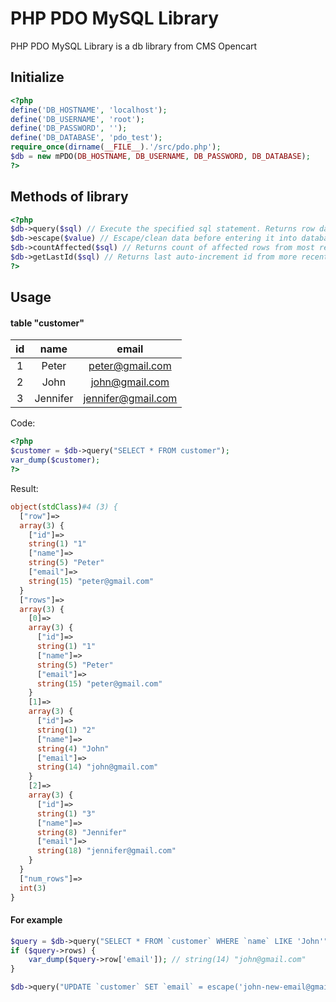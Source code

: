 PHP PDO MySQL Library
============
PHP PDO MySQL Library is a db library from CMS Opencart

Initialize
------------
```php
<?php
define('DB_HOSTNAME', 'localhost');
define('DB_USERNAME', 'root');
define('DB_PASSWORD', '');
define('DB_DATABASE', 'pdo_test');
require_once(dirname(__FILE__).'/src/pdo.php');
$db = new mPDO(DB_HOSTNAME, DB_USERNAME, DB_PASSWORD, DB_DATABASE);
?>
```

Methods of library
-----------
```php
<?php
$db->query($sql) // Execute the specified sql statement. Returns row data and rowcount.
$db->escape($value) // Escape/clean data before entering it into database
$db->countAffected($sql) // Returns count of affected rows from most recent query execution
$db->getLastId($sql) // Returns last auto-increment id from more recent query execution 
?>
```

Usage
------------

#### table "customer"

| id | name | email
|:-----------:|:------------:|:------------:|
| 1       |      Peter  |   peter@gmail.com  
| 2       |      John |     john@gmail.com
| 3       |   Jennifer|     jennifer@gmail.com 

Code:
```php
<?php
$customer = $db->query("SELECT * FROM customer");
var_dump($customer);
?>
```

Result:
```php
object(stdClass)#4 (3) {
  ["row"]=>
  array(3) {
    ["id"]=>
    string(1) "1"
    ["name"]=>
    string(5) "Peter"
    ["email"]=>
    string(15) "peter@gmail.com"
  }
  ["rows"]=>
  array(3) {
    [0]=>
    array(3) {
      ["id"]=>
      string(1) "1"
      ["name"]=>
      string(5) "Peter"
      ["email"]=>
      string(15) "peter@gmail.com"
    }
    [1]=>
    array(3) {
      ["id"]=>
      string(1) "2"
      ["name"]=>
      string(4) "John"
      ["email"]=>
      string(14) "john@gmail.com"
    }
    [2]=>
    array(3) {
      ["id"]=>
      string(1) "3"
      ["name"]=>
      string(8) "Jennifer"
      ["email"]=>
      string(18) "jennifer@gmail.com"
    }
  }
  ["num_rows"]=>
  int(3)
}
```

#### For example
```php
$query = $db->query("SELECT * FROM `customer` WHERE `name` LIKE 'John'");
if ($query->rows) {
    var_dump($query->row['email']); // string(14) "john@gmail.com"
}
```
```php
$db->query("UPDATE `customer` SET `email` = escape('john-new-email@gmail.com') WHERE `id` = '2'");
```

